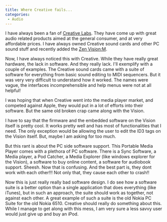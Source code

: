 ```yaml
---
title: Where Creative fails...
categories: 
 - Audio
---
```


I have always been a fan of [Creative Labs][0]. They have come up with great audio related products aimed at the general consumer, and at very affordable prices. I have always owned Creative sound cards and other PC sound stuff and recently added the [Zen Vision:M][1].

Now, I have always noticed this with Creative. While they have really great hardware, the lack in software. And they really lack. I'll exemplify with a couple of examples. The Creative sound cards came with a suite of software for everything from basic sound editing to MIDI sequencers. But it was very very difficult to understand how it worked. The names were vague, the interfaces incomprehensible and help menus were not at all helpful!

I was hoping that when Creative went into the media player market, and competed against Apple, they would put in a lot of efforts into their software. But the same old broken crap came along with the Vision.

I have to say that the firmware and the embedded software on the Vision itself is pretty cool. It works pretty well and has most of functionalities that I need. The only exception would be allowing the user to edit the ID3 tags on the Vision itself. But, maybe I am asking for too much.

But this rant is about the PC side software support. This Portable Media Player comes with a plethora of PC software. There is a Sync Software, a Media player, a Pod Catcher, a Media Explorer (like windows explorer for the Vision), a software to buy online content, a software for audiobook support. Sheesh. Now that is confusing. And the best part is, they dont work with each other!!! Not only that, they cause each other to crash!!

Now this is just really really bad software design. I do see how a software suite is a better option than a single application that does everything (like iTunes), but in such an approach, the suite should work as together, not against each other. A great example of such a suite is the old Nokia PC Suite for the old Nokia 6510\. Creative should really do something about this. While I manage to get along with this mess, I am very sure a less savvy user would just give up and buy an iPod.


[0]: http://sg.creative.com
[1]: http://sg.creative.com/products/product.asp?category=213&subcategory=214&product=14331